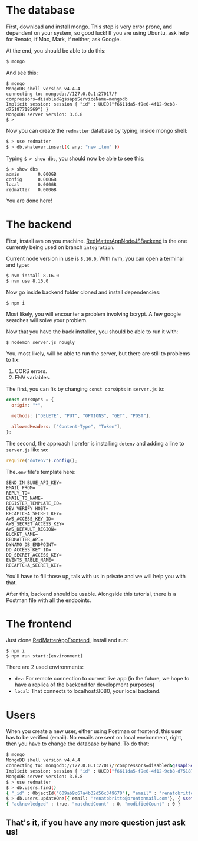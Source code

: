 # The database

First, download and install mongo. This step is very error prone, and dependent on your system, so good luck! If you are using Ubuntu, ask help for Renato, if Mac, Mark, if neither, ask Google.

At the end, you should be able to do this:
```bash
$ mongo
```

And see this:
```
$ mongo
MongoDB shell version v4.4.4
connecting to: mongodb://127.0.0.1:27017/?compressors=disabled&gssapiServiceName=mongodb
Implicit session: session { "id" : UUID("f6611da5-f9e0-4f12-9cb8-d75187718569") }
MongoDB server version: 3.6.8
$ > 
````

Now you can create the `redmatter` database by typing, inside mongo shell:
```bash
$ > use redmatter
$ > db.whatever.insert({ any: "new item" })
```

Typing `$ > show dbs`, you should now be able to see this:
```
$ > show dbs
admin       0.000GB
config      0.000GB
local       0.000GB
redmatter   0.000GB
```

You are done here!

# The backend

First, install `nvm` on you machine. [RedMatterAppNodeJSBackend](https://github.com/RedMatterApplication/RedMatterAppNodeJSBackend/) is the one currently being used on branch `integration`.

Current node version in use is `8.16.0`, With nvm, you can open a terminal and type:
```bash
$ nvm install 8.16.0
$ nvm use 8.16.0
```

Now go inside backend folder cloned and install dependencies:
```
$ npm i
```

Most likely, you will encounter a problem involving bcrypt. A few google searches will solve your problem.

Now that you have the back installed, you should be able to run it with:
```
$ nodemon server.js nougly
```

You, most likely, will be able to run the server, but there are still to problems to fix:
1. CORS errors.
2. ENV variables.

The first, you can fix by changing `const corsOpts` in `server.js` to:
```js
const corsOpts = {
  origin: "*",

  methods: ["DELETE", "PUT", "OPTIONS", "GET", "POST"],

  allowedHeaders: ["Content-Type", "Token"],
};
```

The second, the approach I prefer is installing `dotenv` and adding a line to `server.js` like so:
```js
require("dotenv").config();
```

The`.env` file's template here:
```
SEND_IN_BLUE_API_KEY=
EMAIL_FROM=
REPLY_TO=
EMAIL_TO_NAME=
REGISTER_TEMPLATE_ID=
DEV_VERIFY_HOST=
RECAPTCHA_SECRET_KEY=
AWS_ACCESS_KEY_ID=
AWS_SECRET_ACCESS_KEY=
AWS_DEFAULT_REGION=
BUCKET_NAME=
REDMATTER_API=
DYNAMO_DB_ENDPOINT=
DD_ACCESS_KEY_ID=
DD_SECRET_ACCESS_KEY=
EVENTS_TABLE_NAME=
RECAPTCHA_SECRET_KEY=
```

You'll have to fill those up, talk with us in private and we will help you with that.

After this, backend should be usable. Alongside this tutorial, there is a Postman file with all the endpoints.

# The frontend

Just clone [RedMatterAppFrontend](https://github.com/RedMatterApplication/RedMatterAppFrontend), install and run:
```
$ npm i
$ npm run start:[environment]
```

There are 2 used environments:
- `dev`: For remote connection to current live app (in the future, we hope to have a replica of the backend for development purposes)
- `local`: That connects to localhost:8080, your local backend.

# Users

When you create a new user, either using Postman or frontend, this user has to be verified (email). No emails are sent on local environment, right, then you have to change the database by hand. To do that:

```bash
$ mongo
MongoDB shell version v4.4.4
connecting to: mongodb://127.0.0.1:27017/?compressors=disabled&gssapiServiceName=mongodb
Implicit session: session { "id" : UUID("f6611da5-f9e0-4f12-9cb8-d75187718569") }
MongoDB server version: 3.6.8
$ > use redmatter
$ > db.users.find()
{ "_id" : ObjectId("609ab9c67a4b32d56c349670"), "email" : "renatobritto@protonmail.com", "location" : "AF", "password" : "$2a$10$wI.i5LKN0J.CUf5SzwmSP.ToY8BUkYevDxLcq8g7YrzqmIs93oE4S", "verifyString" : "fc642cbe3133113fe196020b1a2780f7", "totalFilesUploaded" : 0, "totalNumFilesPaidFor" : 2, "monthlyFileCounter" : 1, "subscribed" : false, "isOrganisationAdmin" : true, "isDemoUser" : false, "isAdmin" : false, "createdOn" : ISODate("2021-05-11T17:07:18.233Z"), "verified" : true, "__v" : 0, "organisationId" : ObjectId("609ab9c67a4b32d56c349671"), "currentMonthYearForCounter" : "5/2021" }
$ > db.users.updateOne({ email: 'renatobritto@prontonmail.com'}, { $set: { verified: true }})
{ "acknowledged" : true, "matchedCount" : 0, "modifiedCount" : 0 }
```

## That's it, if you have any more question just ask us!